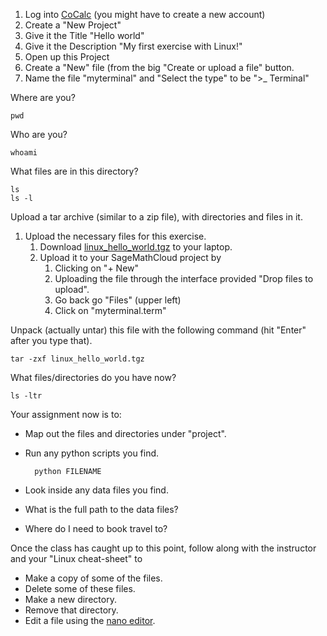1. Log into [CoCalc](https://cocalc.com) (you might have to create a new account)
2. Create a "New Project"
  1. Give it the Title "Hello world"
  2. Give it the Description "My first exercise with Linux!"
3. Open up this Project
4. Create a "New" file (from the big "Create or upload a file" button.
  1. Name the file "myterminal" and "Select the type" to be ">_ Terminal"
  
Where are you?

    pwd 

Who are you?

    whoami

What files are in this directory?

    ls
    ls -l 

Upload a tar archive (similar to a zip file), with directories and files in it. 

1. Upload the necessary files for this exercise.
    1. Download [linux_hello_world.tgz](https://github.com/mattbellis/Siena-College-CSIS-200/blob/master/lectures/linux_hello_world.tgz) to your laptop.
    2. Upload it to your SageMathCloud project by
        1. Clicking on "+ New" 
        2. Uploading the file through the interface provided "Drop files to upload".
        3. Go back go "Files" (upper left)
        4. Click on "myterminal.term"
        

Unpack (actually untar) this file with the following command (hit "Enter" after you type that). 

    tar -zxf linux_hello_world.tgz

What files/directories do you have now?

    ls -ltr 

Your assignment now is to:
* Map out the files and directories under "project".
* Run any python scripts you find. 

        python FILENAME

* Look inside any data files you find. 
* What is the full path to the data files?
* Where do I need to book travel to?


Once the class has caught up to this point, follow along with the instructor and your "Linux cheat-sheet" to
* Make a copy of some of the files. 
* Delete some of these files. 
* Make a new directory.
* Remove that directory. 
* Edit a file using the [nano editor](http://www.howtogeek.com/howto/42980/the-beginners-guide-to-nano-the-linux-command-line-text-editor/). 
